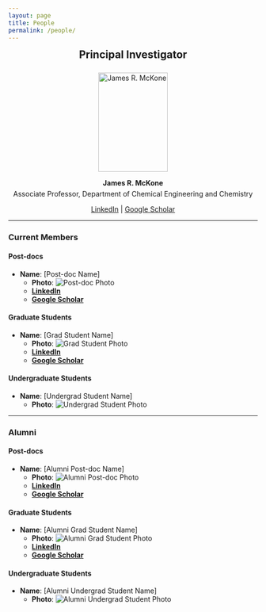 ```yaml
---
layout: page
title: People
permalink: /people/
---
```


<div style="text-align: center;">
  <strong style="font-size: 1.5em;">Principal Investigator</strong></p>
  
  <p><img src="https://raw.githubusercontent.com/Advay2803/advay2803.github.io/master/assets/img/James.jpg" alt="James R. McKone" style="width: 140px; height: 200px; margin-top: 10px;"></p>
  
  <p style="margin-bottom: 5px;"><strong>James R. McKone</strong></p>
  
  <p style="margin-top: 5px;">Associate Professor, Department of Chemical Engineering and Chemistry</p>
  
  <p>
    <a href="https://linkedin.com/in/pi_linkedin">LinkedIn</a> | 
    <a href="https://scholar.google.com/citations?user=pi_scholar_id">Google Scholar</a>
  </p>
</div>

---

### Current Members

#### Post-docs
- **Name**: [Post-doc Name]
  - **Photo**: ![Post-doc Photo](link_to_postdoc_photo.jpg)
  - **[LinkedIn](https://linkedin.com/in/postdoc_linkedin)**
  - **[Google Scholar](https://scholar.google.com/citations?user=postdoc_scholar_id)**

#### Graduate Students
- **Name**: [Grad Student Name]
  - **Photo**: ![Grad Student Photo](link_to_grad_student_photo.jpg)
  - **[LinkedIn](https://linkedin.com/in/grad_student_linkedin)**
  - **[Google Scholar](https://scholar.google.com/citations?user=grad_student_scholar_id)**

#### Undergraduate Students
- **Name**: [Undergrad Student Name]
  - **Photo**: ![Undergrad Student Photo](link_to_undergrad_student_photo.jpg)

---

### Alumni

#### Post-docs
- **Name**: [Alumni Post-doc Name]
  - **Photo**: ![Alumni Post-doc Photo](link_to_alumni_postdoc_photo.jpg)
  - **[LinkedIn](https://linkedin.com/in/alumni_postdoc_linkedin)**
  - **[Google Scholar](https://scholar.google.com/citations?user=alumni_postdoc_scholar_id)**

#### Graduate Students
- **Name**: [Alumni Grad Student Name]
  - **Photo**: ![Alumni Grad Student Photo](link_to_alumni_grad_student_photo.jpg)
  - **[LinkedIn](https://linkedin.com/in/alumni_grad_student_linkedin)**
  - **[Google Scholar](https://scholar.google.com/citations?user=alumni_grad_student_scholar_id)**

#### Undergraduate Students
- **Name**: [Alumni Undergrad Student Name]
  - **Photo**: ![Alumni Undergrad Student Photo](link_to_alumni_undergrad_student_photo.jpg)
